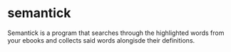 # semantick
Semantick is a program that searches through the highlighted words from your ebooks and collects said words alongisde their definitions.
